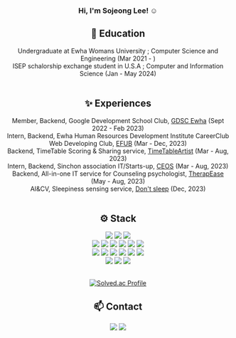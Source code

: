 <div align="center">

<h3 align="center"> Hi, I'm Sojeong Lee! ☺️ </h3>

🌱 Education<br/>
---
Undergraduate at Ewha Womans University ; Computer Science and Engineering (Mar 2021 - ) <br/>
ISEP schalorship exchange student in U.S.A ; Computer and Information Science (Jan - May 2024)<br/><br/>

✨ Experiences<br/>
---
Member, Backend, Google Development School Club, [GDSC Ewha](https://github.com/GDSC-Ewha-4th) (Sept 2022 - Feb 2023)<br/>
Intern, Backend, Ewha Human Resources Development Institute CareerClub Web Developing Club, [EFUB](https://github.com/EFUB) (Mar - Dec, 2023)<br/>
Backend, TimeTable Scoring & Sharing service, [TimeTableArtist](https://github.com/SamwaMoney) (Mar - Aug, 2023) <br/>
Intern, Backend, Sinchon association IT/Starts-up, [CEOS](https://github.com/CEOS-Developers) (Mar - Aug, 2023) <br/>
Backend, All-in-one IT service for Counseling psychologist, [TherapEase](https://github.com/TherapEase-CEOS/TherapEase-BE) (May - Aug, 2023)<br/>
AI&CV, Sleepiness sensing service, [Don't sleep](https://github.com/2023-2-Machine-Learning/dont-sleep) (Dec, 2023) <br/><br/>

⚙ Stack<br/>
---
<img src="https://img.shields.io/badge/java-007396?style=flat-square&logo=java&logoColor=white"/>
<img src="https://img.shields.io/badge/Python-3776AB?style=flat-square&logo=Python&logoColor=white"/>
<img src="https://img.shields.io/badge/C-A8B9CC?style=flat-square&logo=C&logoColor=white"/>
<br/>
<img src="https://img.shields.io/badge/Django-092E20?style=flat-square&logo=django&logoColor=white"/>
<img src="https://img.shields.io/badge/PyCharm-000000?style=flat-square&logo=PyCharm&logoColor=white"/>
<img src="https://img.shields.io/badge/IntelliJ IDEA-000000?style=flat-square&logo=IntelliJ IDEA&logoColor=white"/>
<img src="https://img.shields.io/badge/Spring-6DB33F?style=flat-square&logo=Spring&logoColor=white"/>
<img src="https://img.shields.io/badge/Visual Studio Code-007ACC?style=flat-square&logo=Visual Studio Code&logoColor=white"/>
<img src="https://img.shields.io/badge/OpenCV-5C3EE8?style=flat-square&logo=Spring&logoColor=white"/>
<br/>
<img src="https://img.shields.io/badge/Docker-2496ED?style=flat-square&logo=Docker&logoColor=white"/>
<img src="https://img.shields.io/badge/JSON-000000?style=flat-square&logo=json&logoColor=white"/>
<img src="https://img.shields.io/badge/Linux-FCC624?style=flat-square&logo=linux&logoColor=black"/>
<img src="https://img.shields.io/badge/Ubuntu-E95420?style=flat-square&logo=Ubuntu&logoColor=white"/>
<img src="https://img.shields.io/badge/MySQL-4479A1?style=flat-square&logo=MySQL&logoColor=white"/>
<img src="https://img.shields.io/badge/MongoDB-47A248?style=flat-square&logo=MongoDB&logoColor=white"/>
<br/>
<img src="https://img.shields.io/badge/Git-F05032?style=flat-square&logo=git&logoColor=white"/>
<img src="https://img.shields.io/badge/GitHub-181717?style=flat-square&logo=GitHub&logoColor=white"/>
<img src="https://img.shields.io/badge/AWS-FF9900?style=flat-square&logo=AWS&logoColor=white">
<br/><br/>

[![Solved.ac Profile](http://mazassumnida.wtf/api/generate_badge?boj=sj27419)](https://solved.ac/sj27419)<br/>


📫 Contact<br/>
---
<a href="mailto:sj27419@gmail.com"><img src="https://img.shields.io/badge/Gmail-d14836?style=flat-square&logo=Gmail&logoColor=white&link=sj27419@gmail.com"/></a>
<a href="https://doleebest.tistory.com/"><img src="https://img.shields.io/badge/Tech Blog-A9BCF5?style=flat-square&logo=GitHub Sponsors&logoColor=white&link=https://doleebest.tistory.com/"/> <br/><br/>
</div>

<!--
**doleebest/doleebest** is a ✨ _special_ ✨ repository because its `README.md` (this file) appears on your GitHub profile.

Here are some ideas to get you started:

- 🔭 I’m currently working on ...
- 🌱 I’m currently learning ...
- 👯 I’m looking to collaborate on ...
- 🤔 I’m looking for help with ...
- 💬 Ask me about ...
- 📫 How to reach me: ...
- 😄 Pronouns: ...
- ⚡ Fun fact: ...
-->
